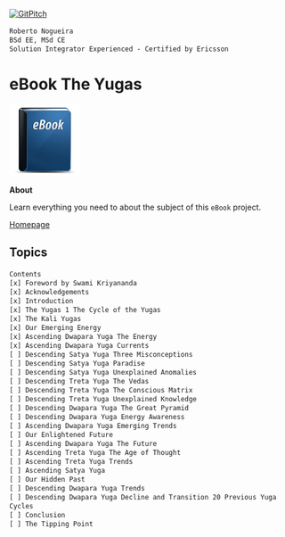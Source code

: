 [![GitPitch](https://gitpitch.com/assets/badge.svg)](https://gitpitch.com/enogrob/ebook-project/master)

```
Roberto Nogueira
BSd EE, MSd CE
Solution Integrator Experienced - Certified by Ericsson
```

# eBook The Yugas

![ebook image](assets/ebook.png)

**About**

Learn everything you need to about the subject of this `eBook` project.

[Homepage](https://ebook.com)

## Topics

```
Contents
[x] Foreword by Swami Kriyananda
[x] Acknowledgements
[x] Introduction
[x] The Yugas 1 The Cycle of the Yugas
[x] The Kali Yugas
[x] Our Emerging Energy
[x] Ascending Dwapara Yuga The Energy
[x] Ascending Dwapara Yuga Currents
[ ] Descending Satya Yuga Three Misconceptions
[ ] Descending Satya Yuga Paradise
[ ] Descending Satya Yuga Unexplained Anomalies
[ ] Descending Treta Yuga The Vedas
[ ] Descending Treta Yuga The Conscious Matrix
[ ] Descending Treta Yuga Unexplained Knowledge
[ ] Descending Dwapara Yuga The Great Pyramid
[ ] Descending Dwapara Yuga Energy Awareness
[ ] Ascending Dwapara Yuga Emerging Trends
[ ] Our Enlightened Future
[ ] Ascending Dwapara Yuga The Future
[ ] Ascending Treta Yuga The Age of Thought
[ ] Ascending Treta Yuga Trends
[ ] Ascending Satya Yuga
[ ] Our Hidden Past
[ ] Descending Dwapara Yuga Trends
[ ] Descending Dwapara Yuga Decline and Transition 20 Previous Yuga Cycles
[ ] Conclusion
[ ] The Tipping Point
```
